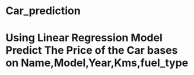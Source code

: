 # Car_prediction

# Using Linear Regression Model Predict The Price of the Car bases on Name,Model,Year,Kms,fuel_type
